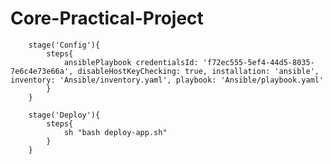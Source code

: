 # Core-Practical-Project

        stage('Config'){
            steps{
                ansiblePlaybook credentialsId: 'f72ec555-5ef4-44d5-8035-7e6c4e73e66a', disableHostKeyChecking: true, installation: 'ansible', inventory: 'Ansible/inventory.yaml', playbook: 'Ansible/playbook.yaml'
            }
        }

        stage('Deploy'){
            steps{
                sh "bash deploy-app.sh"
            }
        }